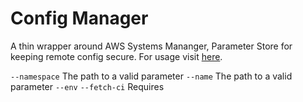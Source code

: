 # Config Manager

A thin wrapper around AWS Systems Mananger, Parameter Store for keeping remote config secure. For usage visit [here](https://foundations-documentation.reapit.cloud/app-development#config-manager).

`--namespace` The path to a valid parameter
`--name` The path to a valid parameter
`--env` 
`--fetch-ci` Requires 
